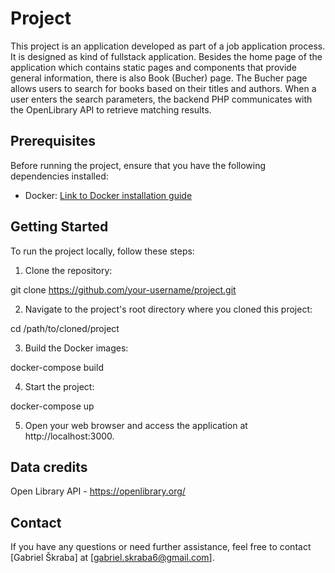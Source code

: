 # Project

This project is an application developed as part of a job application process. It is designed as kind of fullstack application. Besides the home page of the application which contains static pages and components that provide general information, there is also Book (Bucher) page. The Bucher page allows users to search for books based on their titles and authors. When a user enters the search parameters, the backend PHP communicates with the OpenLibrary API to retrieve matching results.


## Prerequisites

Before running the project, ensure that you have the following dependencies installed:

- Docker: [Link to Docker installation guide](https://docs.docker.com)


## Getting Started

To run the project locally, follow these steps:

1. Clone the repository:

git clone https://github.com/your-username/project.git

2. Navigate to the project's root directory where you cloned this project:

cd /path/to/cloned/project

3. Build the Docker images:

docker-compose build

4. Start the project:

docker-compose up

5. Open your web browser and access the application at http://localhost:3000.


## Data credits
Open Library API - https://openlibrary.org/


## Contact
If you have any questions or need further assistance, feel free to contact [Gabriel Škraba] at [gabriel.skraba6@gmail.com].



